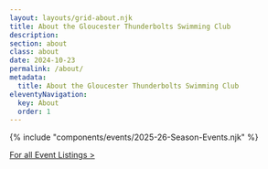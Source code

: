 ```yaml
---
layout: layouts/grid-about.njk
title: About the Gloucester Thunderbolts Swimming Club
description: 
section: about
class: about
date: 2024-10-23
permalink: /about/
metadata:
  title: About the Gloucester Thunderbolts Swimming Club
eleventyNavigation:
  key: About
  order: 1
---
```


<div class="toppad3rem"></div>

{% include "components/events/2025-26-Season-Events.njk" %}


<div class="linkwrapper"><a class="resultspdf" href="/events/" title="For all Event Listings" alt="For all Event Listings">For all Event Listings &gt;</a></div>








